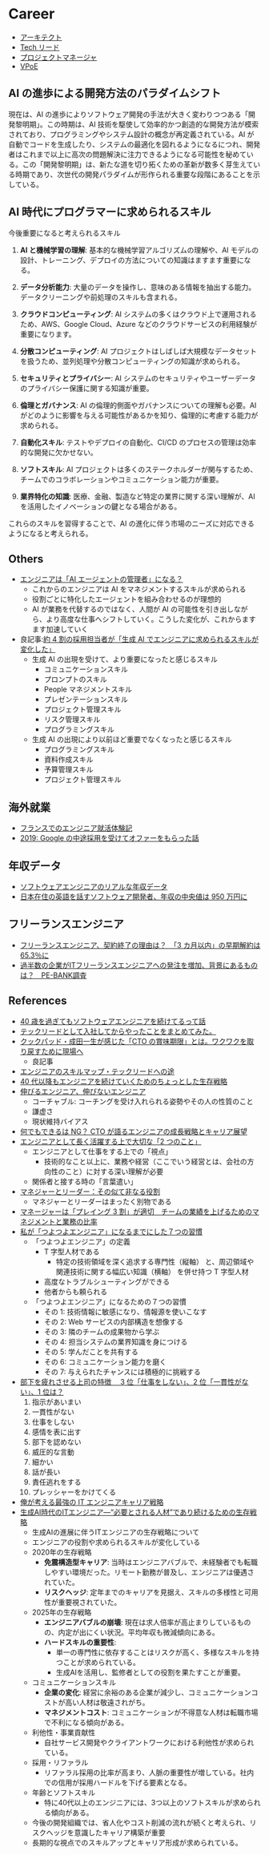 # Career

- [アーキテクト](./architect.md)
- [Tech リード](./tech-lead.md)
- [プロジェクトマネージャ](./project-manager.md)
- [VPoE](./vpoe.md)

## AI の進歩による開発方法のパラダイムシフト

現在は、AI の進歩によりソフトウェア開発の手法が大きく変わりつつある「開発黎明期」。この時期は、AI 技術を駆使して効率的かつ創造的な開発方法が模索されており、プログラミングやシステム設計の概念が再定義されている。AI が自動でコードを生成したり、システムの最適化を図れるようになるにつれ、開発者はこれまで以上に高次の問題解決に注力できるようになる可能性を秘めている。この「開発黎明期」は、新たな道を切り拓くための革新が数多く芽生えている時期であり、次世代の開発パラダイムが形作られる重要な段階にあることを示している。

## AI 時代にプログラマーに求められるスキル

今後重要になると考えられるスキル

1. **AI と機械学習の理解**: 基本的な機械学習アルゴリズムの理解や、AI モデルの設計、トレーニング、デプロイの方法についての知識はますます重要になる。

2. **データ分析能力**: 大量のデータを操作し、意味のある情報を抽出する能力。データクリーニングや前処理のスキルも含まれる。

3. **クラウドコンピューティング**: AI システムの多くはクラウド上で運用されるため、AWS、Google Cloud、Azure などのクラウドサービスの利用経験が重要になります。

4. **分散コンピューティング**: AI プロジェクトはしばしば大規模なデータセットを扱うため、並列処理や分散コンピューティングの知識が求められる。

5. **セキュリティとプライバシー**: AI システムのセキュリティやユーザーデータのプライバシー保護に関する知識が重要。

6. **倫理とガバナンス**: AI の倫理的側面やガバナンスについての理解も必要。AI がどのように影響を与える可能性があるかを知り、倫理的に考慮する能力が求められる。

7. **自動化スキル**: テストやデプロイの自動化、CI/CD のプロセスの管理は効率的な開発に欠かせない。

8. **ソフトスキル**: AI プロジェクトは多くのステークホルダーが関与するため、チームでのコラボレーションやコミュニケーション能力が重要。

9. **業界特化の知識**: 医療、金融、製造など特定の業界に関する深い理解が、AI を活用したイノベーションの鍵となる場合がある。

これらのスキルを習得することで、AI の進化に伴う市場のニーズに対応できるようになると考えられる。

## Others

- [エンジニアは「AI エージェントの管理者」になる？](https://type.jp/et/feature/27667/)
  - これからのエンジニアは AI をマネジメントするスキルが求められる
  - 役割ごとに特化したエージェントを組み合わせるのが理想的
  - AI が業務を代替するのではなく、人間が AI の可能性を引き出しながら、より高度な仕事へシフトしていく。こうした変化が、これからますます加速していく
- 良記事:[約 4 割の採用担当者が「生成 AI でエンジニアに求められるスキルが変化した」](https://monoist.itmedia.co.jp/mn/articles/2502/21/news112.html)
  - 生成 AI の出現を受けて、より重要になったと感じるスキル
    - コミュニケーションスキル
    - プロンプトのスキル
    - People マネジメントスキル
    - プレゼンテーションスキル
    - プロジェクト管理スキル
    - リスク管理スキル
    - プログラミングスキル
  - 生成 AI の出現により以前ほど重要でなくなったと感じるスキル
    - プログラミングスキル
    - 資料作成スキル
    - 予算管理スキル
    - プロジェクト管理スキル

## 海外就業

- [フランスでのエンジニア就活体験記](https://hippocampus-garden.com/job_hunt_in_france/)
- [2019: Google の中途採用を受けてオファーをもらった話](https://takecian.github.io/posts/2019-12-17_diary/)

## 年収データ

- [ソフトウェアエンジニアのリアルな年収データ](https://opensalary.jp/roles/software-engineer)
- [日本在住の英語を話すソフトウェア開発者、年収の中央値は 950 万円に](https://codezine.jp/article/detail/20567)

## フリーランスエンジニア

- [フリーランスエンジニア、契約終了の理由は？　「3 カ月以内」の早期解約は 65.3％に](https://www.itmedia.co.jp/business/articles/2411/15/news043.html)
- [過半数の企業がITフリーランスエンジニアへの発注を増加、背景にあるものは？　PE-BANK調査](https://atmarkit.itmedia.co.jp/ait/articles/2503/03/news055.html)

## References

- [40 歳を過ぎてもソフトウェアエンジニアを続けてるって話](https://bufferings.hatenablog.com/entry/2023/10/14/151123)
- [テックリードとして入社してからやったことをまとめてみた。](https://qiita.com/ktoshiya/items/7da92159892eb4808cff)
- [クックパッド・成田一生が感じた「CTO の賞味期限」とは。ワクワクを取り戻すために現場へ](https://levtech.jp/media/article/interview/detail_224/)
  - 良記事
- [エンジニアのスキルマップ・テックリードへの途](https://tech.dentsusoken.com/entry/fin_skill_map_techlead)
- [40 代以降もエンジニアを続けていくためのちょっとした生存戦略](https://paiza.hatenablog.com/entry/2021/02/19/130000)
- [伸びるエンジニア、伸びないエンジニア](https://qiita.com/rf_p/items/2480ad77c856e42b19b3)
  - コーチャブル: コーチングを受け入れられる姿勢やその人の性質のこと
  - 謙虚さ
  - 現状維持バイアス
- [何でもできるは NG？ CTO が語るエンジニアの成長戦略とキャリア展望](https://logmi.jp/main/technology/331388)
- [エンジニアとして長く活躍する上で大切な「2 つのこと」](https://atmarkit.itmedia.co.jp/ait/articles/2502/12/news008.html)
  - エンジニアとして仕事をする上での「視点」
    - 技術的なこと以上に、業務や経営（ここでいう経営とは、会社の方向性のこと）に対する深い理解が必要
  - 関係者と接する時の「言葉遣い」
- [マネジャーとリーダー：その似て非なる役割](https://dhbr.diamond.jp/articles/-/11199)
  - マネジャーとリーダーはまったく別物である
- [マネージャーは「プレイング 3 割」が適切　チームの業績を上げるためのマネジメントと業務の比率](https://logmi.jp/main/management/331444)
- [私が「つよつよエンジニア」になるまでにした７つの習慣](https://qiita.com/kerun8080/items/f0ec5031c7bff530d534)
  - 「つよつよエンジニア」の定義
    - T 字型人材である
      - 特定の技術領域を深く追求する専門性（縦軸） と、周辺領域や関連技術に関する幅広い知識（横軸） を併せ持つ T 字型人材
    - 高度なトラブルシューティングができる
    - 他者からも頼られる
  - 「つよつよエンジニア」になるための７つの習慣
    - その 1: 技術情報に敏感になり、情報源を使いこなす
    - その 2: Web サービスの内部構造を想像する
    - その 3: 隣のチームの成果物から学ぶ
    - その 4: 担当システムの業界知識を身につける
    - その 5: 学んだことを共有する
    - その 6: コミュニケーション能力を磨く
    - その 7: 与えられたチャンスには積極的に挑戦する
- [部下を疲れさせる上司の特徴　 3 位「仕事をしない」、2 位「一貫性がない」、1 位は？](https://www.itmedia.co.jp/business/articles/2502/15/news075.html)
  1. 指示があいまい
  2. 一貫性がない
  3. 仕事をしない
  4. 感情を表に出す
  5. 部下を認めない
  6. 威圧的な言動
  7. 細かい
  8. 話が長い
  9. 責任逃れをする
  10. プレッシャーをかけてくる
- [俺が考える最強の IT エンジニアキャリア戦略](https://qiita.com/papi_tokei/items/11877a857a60965a53fc)
- [生成AI時代のITエンジニア—“必要とされる人材”であり続けるための生存戦略](https://comemo.nikkei.com/n/nfb6cf4b51896)
  - 生成AIの進展に伴うITエンジニアの生存戦略について
  - エンジニアの役割や求められるスキルが変化している
  - 2020年の生存戦略
    - **免震構造型キャリア**: 当時はエンジニアバブルで、未経験者でも転職しやすい環境だった。リモート勤務が普及し、エンジニアは優遇されていた。
    - **リスクヘッジ**: 定年までのキャリアを見据え、スキルの多様性と可用性が重要視されていた。
  - 2025年の生存戦略
    - **エンジニアバブルの崩壊**: 現在は求人倍率が高止まりしているものの、内定が出にくい状況。平均年収も微減傾向にある。
    - **ハードスキルの重要性**:
      - 単一の専門性に依存することはリスクが高く、多様なスキルを持つことが求められている。
      - 生成AIを活用し、監修者としての役割を果たすことが重要。
  - コミュニケーションスキル
    - **企業の変化**: 経営に余裕のある企業が減少し、コミュニケーションコストが高い人材は敬遠されがち。
    - **マネジメントコスト**: コミュニケーションが不得意な人材は転職市場で不利になる傾向がある。
  - 利他性・事業貢献性
    - 自社サービス開発やクライアントワークにおける利他性が求められている。
  - 採用・リファラル
    - リファラル採用の比率が高まり、人脈の重要性が増している。社内での信用が採用ハードルを下げる要素となる。
  - 年齢とソフトスキル
    - 特に40代以上のエンジニアには、3つ以上のソフトスキルが求められる傾向がある。
  - 今後の開発組織では、省人化やコスト削減の流れが続くと考えられ、リスクヘッジを意識したキャリア構築が重要
  - 長期的な視点でのスキルアップとキャリア形成が求められている。
